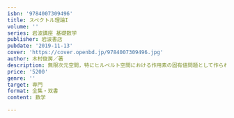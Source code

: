 ```yaml
---
isbn: '9784007309496'
title: スペクトル理論I
volume: ''
series: 岩波講座 基礎数学
publisher: 岩波書店
pubdate: '2019-11-13'
cover: 'https://cover.openbd.jp/9784007309496.jpg'
author: 木村俊房／著
description: 無限次元空間，特にヒルベルト空間における作用素の固有値問題として作られた壮麗な一般理論を紹介．
price: '5200'
genre: ''
target: 専門
format: 全集・双書
content: 数学

---
```


